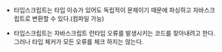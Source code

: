 - 타입스크립트는 타입 이슈가 있어도 독립적이 문제이기 때문에 파싱하고 자바스크립트로 변환할 수 있다.(컴파일 가능)

- 타입스크립트는 자바스크립트 런타임 오류를 발생시키는 코드를 찾아내려고 한다. 그러나 타입 체커가 모든 오류를 체크 하지는 않는다.
